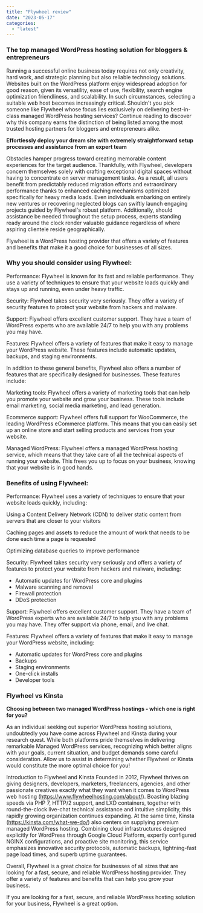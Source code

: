 ```yaml
---
title: "Flywheel review"
date: "2023-05-17"
categories: 
  - "latest"
---
```


### The top managed WordPress hosting solution for bloggers & entrepreneurs

Running a successful online business today requires not only creativity, hard work, and strategic planning but also reliable technology solutions. Websites built on the WordPress platform enjoy widespread adoption for good reason, given its versatility, ease of use, flexibility, search engine optimization friendliness, and scalability. In such circumstances, selecting a suitable web host becomes increasingly critical. Shouldn't you pick someone like Flywheel whose focus lies exclusively on delivering best-in-class managed WordPress hosting services? Continue reading to discover why this company earns the distinction of being listed among the most trusted hosting partners for bloggers and entrepreneurs alike.

**Effortlessly deploy your dream site with extremely straightforward setup processes and assistance from an expert team**

Obstacles hamper progress toward creating memorable content experiences for the target audience. Thankfully, with Flywheel, developers concern themselves solely with crafting exceptional digital spaces without having to concentrate on server management tasks. As a result, all users benefit from predictably reduced migration efforts and extraordinary performance thanks to enhanced caching mechanisms optimized specifically for heavy media loads. Even individuals embarking on entirely new ventures or recovering neglected blogs can swiftly launch engaging projects guided by Flywheel's robust platform. Additionally, should assistance be needed throughout the setup process, experts standing ready around the clock render valuable guidance regardless of where aspiring clientele reside geographically.

Flywheel is a WordPress hosting provider that offers a variety of features and benefits that make it a good choice for businesses of all sizes.

### Why you should consider using Flywheel:

Performance: Flywheel is known for its fast and reliable performance. They use a variety of techniques to ensure that your website loads quickly and stays up and running, even under heavy traffic.

Security: Flywheel takes security very seriously. They offer a variety of security features to protect your website from hackers and malware.

Support: Flywheel offers excellent customer support. They have a team of WordPress experts who are available 24/7 to help you with any problems you may have.

Features: Flywheel offers a variety of features that make it easy to manage your WordPress website. These features include automatic updates, backups, and staging environments.

In addition to these general benefits, Flywheel also offers a number of features that are specifically designed for businesses. These features include:

Marketing tools: Flywheel offers a variety of marketing tools that can help you promote your website and grow your business. These tools include email marketing, social media marketing, and lead generation.

Ecommerce support: Flywheel offers full support for WooCommerce, the leading WordPress eCommerce platform. This means that you can easily set up an online store and start selling products and services from your website.

Managed WordPress: Flywheel offers a managed WordPress hosting service, which means that they take care of all the technical aspects of running your website. This frees you up to focus on your business, knowing that your website is in good hands.

### Benefits of using Flywheel:

Performance: Flywheel uses a variety of techniques to ensure that your website loads quickly, including:

Using a Content Delivery Network (CDN) to deliver static content from servers that are closer to your visitors

Caching pages and assets to reduce the amount of work that needs to be done each time a page is requested

Optimizing database queries to improve performance

Security: Flywheel takes security very seriously and offers a variety of features to protect your website from hackers and malware, including:

- Automatic updates for WordPress core and plugins
- Malware scanning and removal
- Firewall protection
- DDoS protection

Support: Flywheel offers excellent customer support. They have a team of WordPress experts who are available 24/7 to help you with any problems you may have. They offer support via phone, email, and live chat.

Features: Flywheel offers a variety of features that make it easy to manage your WordPress website, including:

- Automatic updates for WordPress core and plugins
- Backups
- Staging environments
- One-click installs
- Developer tools

### Flywheel vs Kinsta

**Choosing between two managed WordPress hostings - which one is right for you?**

As an individual seeking out superior WordPress hosting solutions, undoubtedly you have come across Flywheel and Kinsta during your research quest. While both platforms pride themselves in delivering remarkable Managed WordPress services, recognizing which better aligns with your goals, current situation, and budget demands some careful consideration. Allow us to assist in determining whether Flywheel or Kinsta would constitute the more optimal choice for you!

Introduction to Flywheel and Kinsta Founded in 2012, Flywheel thrives on giving designers, developers, marketers, freelancers, agencies, and other passionate creatives exactly what they want when it comes to WordPress web hosting (<https://www.flywheelhosting.com/about/>). Boasting blazing speeds via PHP 7, HTTP/2 support, and LXD containers, together with round-the-clock live-chat technical assistance and intuitive simplicity, this rapidly growing organization continues expanding. At the same time, Kinsta (<https://kinsta.com/what-we-do/>) also centers on supplying premium managed WordPress hosting. Combining cloud infrastructures designed explicitly for WordPress through Google Cloud Platform, expertly configured NGINX configurations, and proactive site monitoring, this service emphasizes innovative security protocols, automatic backups, lightning-fast page load times, and superb uptime guarantees.

Overall, Flywheel is a great choice for businesses of all sizes that are looking for a fast, secure, and reliable WordPress hosting provider. They offer a variety of features and benefits that can help you grow your business.

If you are looking for a fast, secure, and reliable WordPress hosting solution for your business, Flywheel is a great option.
